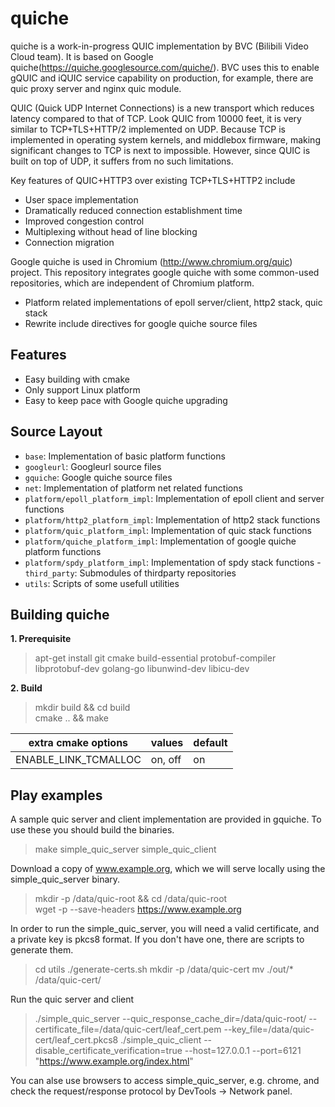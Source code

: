 # quiche

quiche is a work-in-progress QUIC implementation by BVC (Bilibili Video Cloud team). It is based on Google quiche(https://quiche.googlesource.com/quiche/). BVC uses this to enable gQUIC and iQUIC service capability on production, for example, there are quic proxy server and nginx quic module.

QUIC (Quick UDP Internet Connections) is a new transport which reduces latency compared to that of TCP. Look QUIC from 10000 feet, it is very similar to TCP+TLS+HTTP/2 implemented on UDP. Because TCP is implemented in operating system kernels, and middlebox firmware, making significant changes to TCP is next to impossible. However, since QUIC is built on top of UDP, it suffers from no such limitations.

Key features of QUIC+HTTP3 over existing TCP+TLS+HTTP2 include
- User space implementation
- Dramatically reduced connection establishment time
- Improved congestion control
- Multiplexing without head of line blocking
- Connection migration

Google quiche is used in Chromium (http://www.chromium.org/quic) project. This repository integrates google quiche with some common-used repositories, which are independent of Chromium platform.
- Platform related implementations of epoll server/client, http2 stack, quic stack
- Rewrite include directives for google quiche source files

## Features
- Easy building with cmake
- Only support Linux platform
- Easy to keep pace with Google quiche upgrading

## Source Layout
- `base`: Implementation of basic platform functions
- `googleurl`: Googleurl source files
- `gquiche`: Google quiche source files 
- `net`: Implementation of platform net related functions
- `platform/epoll_platform_impl`: Implementation of epoll client and server functions
- `platform/http2_platform_impl`: Implementation of http2 stack functions
- `platform/quic_platform_impl`: Implementation of quic stack functions
- `platform/quiche_platform_impl`: Implementation of google quiche platform functions
- `platform/spdy_platform_impl`: Implementation of spdy stack functions
-`third_party`: Submodules of thirdparty repositories
- `utils`: Scripts of some usefull utilities

## Building quiche

**1. Prerequisite**  

> apt-get install git cmake build-essential protobuf-compiler libprotobuf-dev golang-go libunwind-dev libicu-dev

**2. Build**  

> mkdir build && cd build  
> cmake .. && make

| extra cmake options | values | default |
| ------ | ------ | ------ |
| ENABLE_LINK_TCMALLOC | on, off | on |

## Play examples
A sample quic server and client implementation are provided in gquiche. To use these you should build the binaries.
> make simple_quic_server simple_quic_client

Download a copy of www.example.org, which we will serve locally using the simple_quic_server binary.  
> mkdir -p /data/quic-root && cd /data/quic-root  
> wget -p --save-headers https://www.example.org

In order to run the simple_quic_server, you will need a valid certificate, and a private key is pkcs8 format. If you don't have one, there are scripts to generate them.
> cd utils
> ./generate-certs.sh
> mkdir -p /data/quic-cert
> mv ./out/* /data/quic-cert/

Run the quic server and client
> ./simple_quic_server --quic_response_cache_dir=/data/quic-root/ --certificate_file=/data/quic-cert/leaf_cert.pem --key_file=/data/quic-cert/leaf_cert.pkcs8
> ./simple_quic_client --disable_certificate_verification=true --host=127.0.0.1 --port=6121 "https://www.example.org/index.html"

You can alse use browsers to access simple_quic_server, e.g. chrome, and check the request/response protocol by DevTools -> Network panel.
